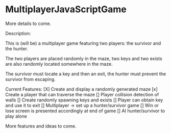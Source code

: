 # MultiplayerJavaScriptGame

More details to come.

Description:

This is (will be) a multiplayer game featuring two players: the survivor and the hunter.

The two players are placed randomly in the maze, two keys and two exists are also randomly located somewhere in the maze.

The survivor must locate a key and then an exit, the hunter must prevent the survivor from escaping.


Current Features:
[X] Create and display a randomly generated maze
[x] Create a player that can traverse the maze
[] Player collision detection of walls
[] Create randomly spawning keys and exists
[] Player can obtain key and use it to exit
[] Multiplayer -> set up a hunter/survivor game
[] Win or lose screen is presented accordingly at end of game
[] AI hunter/survivor to play alone

More features and ideas to come.
